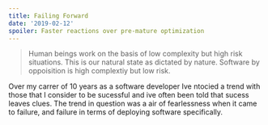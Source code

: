 ```yaml
---
title: Failing Forward
date: '2019-02-12'
spoiler: Faster reactions over pre-mature optimization
---
```


> Human beings work on the basis of low complexity but high risk situations. This is our natural state as dictated by nature. Software by oppoisition is high complextiy but low risk.

Over my carrer of 10 years as a software developer Ive ntocied a trend with those that I consider to be sucessful and ive often been told that sucess leaves clues. The trend in question was a air of fearlessness when it came to failure, and failure in terms of deploying software specifically.
